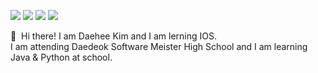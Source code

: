 <a href="mailto:0824dh@naver.com" target="_blank"><img src="https://img.shields.io/badge/Personal Mail-03C75A?style=flat-square&logo=Naver&logoColor=white"/></a>
<a href="mailto:kimdaehee.public@gmail.com" target="_blank"><img src="https://img.shields.io/badge/Public Mail-EA4335?style=flat-square&logo=Gmail&logoColor=white"/></a>
<a href="https://velog.io/@kimdaehee0824" target="_blank"><img src="https://img.shields.io/badge/velog-1DBF73?style=flat-square&logo=Vimeo&logoColor=white"/></a>
<a href="https://www.linkedin.com/in/대희-김-447899229/" target="_blank"><img src="https://img.shields.io/badge/linkedin-0A66C2?style=flat-square&logo=LinkedIn&logoColor=white"/></a>

  </a>
  </a>

<p>
 
  👋&nbsp; Hi there! I am Daehee Kim and I am lerning IOS.<br/>
  I am attending Daedeok Software Meister High School and I am learning Java & Python at school.
 
</p>
